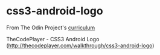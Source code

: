 # css3-android-logo

From The Odin Project's [curriculum](https://www.theodinproject.com/courses/web-development-101/lessons/html-and-css-basics)

TheCodePlayer - CSS3 Android Logo (http://thecodeplayer.com/walkthrough/css3-android-logo)
